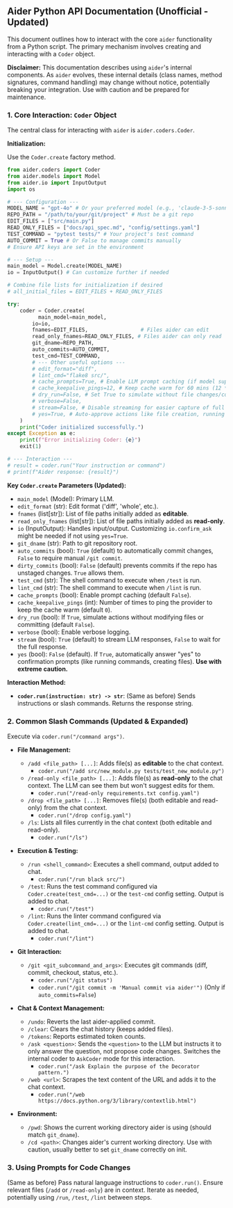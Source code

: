 ## Aider Python API Documentation (Unofficial - Updated)

This document outlines how to interact with the core `aider` functionality from a Python script. The primary mechanism involves creating and interacting with a `Coder` object.

**Disclaimer:** This documentation describes using `aider`'s internal components. As `aider` evolves, these internal details (class names, method signatures, command handling) may change without notice, potentially breaking your integration. Use with caution and be prepared for maintenance.

### 1. Core Interaction: `Coder` Object

The central class for interacting with `aider` is `aider.coders.Coder`.

**Initialization:**

Use the `Coder.create` factory method.

```python
from aider.coders import Coder
from aider.models import Model
from aider.io import InputOutput
import os

# --- Configuration ---
MODEL_NAME = "gpt-4o" # Or your preferred model (e.g., 'claude-3-5-sonnet-20240620')
REPO_PATH = "/path/to/your/git/project" # Must be a git repo
EDIT_FILES = ["src/main.py"]
READ_ONLY_FILES = ["docs/api_spec.md", "config/settings.yaml"]
TEST_COMMAND = "pytest tests/" # Your project's test command
AUTO_COMMIT = True # Or False to manage commits manually
# Ensure API keys are set in the environment

# --- Setup ---
main_model = Model.create(MODEL_NAME)
io = InputOutput() # Can customize further if needed

# Combine file lists for initialization if desired
# all_initial_files = EDIT_FILES + READ_ONLY_FILES

try:
    coder = Coder.create(
          main_model=main_model,
        io=io,
        fnames=EDIT_FILES,                 # Files aider can edit
        read_only_fnames=READ_ONLY_FILES, # Files aider can only read
        git_dname=REPO_PATH,
        auto_commits=AUTO_COMMIT,
        test_cmd=TEST_COMMAND,
        # --- Other useful options ---
        # edit_format="diff",
        # lint_cmd="flake8 src/",
        # cache_prompts=True, # Enable LLM prompt caching (if model supports it)
        # cache_keepalive_pings=12, # Keep cache warm for 60 mins (12 * 5 mins)
        # dry_run=False, # Set True to simulate without file changes/commits
        # verbose=False,
        # stream=False, # Disable streaming for easier capture of full response
        # yes=True, # Auto-approve actions like file creation, running commands (Use with caution!)
    )
    print("Coder initialized successfully.")
except Exception as e:
    print(f"Error initializing Coder: {e}")
    exit(1)

# --- Interaction ---
# result = coder.run("Your instruction or command")
# print(f"Aider response: {result}")
```

**Key `Coder.create` Parameters (Updated):**

*   `main_model` (Model): Primary LLM.
*   `edit_format` (str): Edit format ('diff', 'whole', etc.).
*   `fnames` (list\[str]): List of file paths initially added as **editable**.
*   `read_only_fnames` (list\[str]): List of file paths initially added as **read-only**.
*   `io` (InputOutput): Handles input/output. Customizing `io.confirm_ask` might be needed if not using `yes=True`.
*   `git_dname` (str): Path to git repository root.
*   `auto_commits` (bool): `True` (default) to automatically commit changes, `False` to require manual `/git commit`.
*   `dirty_commits` (bool): `False` (default) prevents commits if the repo has unstaged changes. `True` allows them.
*   `test_cmd` (str): The shell command to execute when `/test` is run.
*   `lint_cmd` (str): The shell command to execute when `/lint` is run.
*   `cache_prompts` (bool): Enable prompt caching (default `False`).
*   `cache_keepalive_pings` (int): Number of times to ping the provider to keep the cache warm (default `0`).
*   `dry_run` (bool): If `True`, simulate actions without modifying files or committing (default `False`).
*   `verbose` (bool): Enable verbose logging.
*   `stream` (bool): `True` (default) to stream LLM responses, `False` to wait for the full response.
*   `yes` (bool): `False` (default). If `True`, automatically answer "yes" to confirmation prompts (like running commands, creating files). **Use with extreme caution.**

**Interaction Method:**

*   **`coder.run(instruction: str) -> str`**: (Same as before) Sends instructions or slash commands. Returns the response string.

### 2. Common Slash Commands (Updated & Expanded)

Execute via `coder.run("/command args")`.

*   **File Management:**
    *   `/add <file_path> [...]`: Adds file(s) as **editable** to the chat context.
        *   `coder.run("/add src/new_module.py tests/test_new_module.py")`
    *   `/read-only <file_path> [...]`: Adds file(s) as **read-only** to the chat context. The LLM can see them but won't suggest edits for them.
        *   `coder.run("/read-only requirements.txt config.yaml")`
    *   `/drop <file_path> [...]`: Removes file(s) (both editable and read-only) from the chat context.
        *   `coder.run("/drop config.yaml")`
    *   `/ls`: Lists all files currently in the chat context (both editable and read-only).
        *   `coder.run("/ls")`

*   **Execution & Testing:**
    *   `/run <shell_command>`: Executes a shell command, output added to chat.
        *   `coder.run("/run black src/")`
    *   `/test`: Runs the test command configured via `Coder.create(test_cmd=...)` or the `test-cmd` config setting. Output is added to chat.
        *   `coder.run("/test")`
    *   `/lint`: Runs the linter command configured via `Coder.create(lint_cmd=...)` or the `lint-cmd` config setting. Output is added to chat.
        *   `coder.run("/lint")`

*   **Git Interaction:**
    *   `/git <git_subcommand_and_args>`: Executes git commands (diff, commit, checkout, status, etc.).
        *   `coder.run("/git status")`
        *   `coder.run("/git commit -m 'Manual commit via aider'")` (Only if `auto_commits=False`)

*   **Chat & Context Management:**
    *   `/undo`: Reverts the last aider-applied commit.
    *   `/clear`: Clears the chat history (keeps added files).
    *   `/tokens`: Reports estimated token counts.
    *   `/ask <question>`: Sends the `<question>` to the LLM but instructs it to only answer the question, not propose code changes. Switches the internal coder to `AskCoder` mode for this interaction.
        *   `coder.run("/ask Explain the purpose of the Decorator pattern.")`
    *   `/web <url>`: Scrapes the text content of the URL and adds it to the chat context.
        *   `coder.run("/web https://docs.python.org/3/library/contextlib.html")`

*   **Environment:**
    *   `/pwd`: Shows the current working directory aider is using (should match `git_dname`).
    *   `/cd <path>`: Changes aider's current working directory. Use with caution, usually better to set `git_dname` correctly on init.

### 3. Using Prompts for Code Changes

(Same as before) Pass natural language instructions to `coder.run()`. Ensure relevant files (`/add` or `/read-only`) are in context. Iterate as needed, potentially using `/run`, `/test`, `/lint` between steps.
